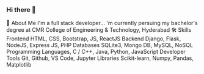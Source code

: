 ### Hi there 👋
🚀 About Me
I'm a full stack developer...
'm currently persuing my bachelor's degree at CMR College of Engineering & Technology, Hyderabad
🛠 Skills
Frontend
HTML, CSS, Bootstrap, JS, ReactJS
Backend
Django, Flask, NodeJS, Express JS, PHP
Databases
SQLite3, Mongo DB, MySQL, NoSQL
Programming Languages,
C / C++, Java, Python, JavaScript
Developer Tools
Git, Github, VS Code, Jupyter
Libraries
Scikit-learn, Numpy, Pandas, Matplotlib
<!--
**Harshitha392/Harshitha392** is a ✨ _special_ ✨ repository because its `README.md` (this file) appears on your GitHub profile.

Here are some ideas to get you started:

- 🔭 I’m currently working on ...
- 🌱 I’m currently learning ...
- 👯 I’m looking to collaborate on ...
- 🤔 I’m looking for help with ...
- 💬 Ask me about ...
- 📫 How to reach me: ...
- 😄 Pronouns: ...
- ⚡ Fun fact: ...
-->

